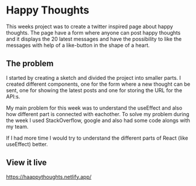 # Happy Thoughts
This weeks project was to create a twitter inspired page about happy thoughts. The page have a form where anyone can post happy thoughts and it displays the 20 latest messages and have the possibility to like the messages with help of a like-button in the shape of a heart.

## The problem
I started by creating a sketch and divided the project into smaller parts. I created different components, one for the form where a new thought can be sent, one for showing the latest posts and one for storing the URL for the API:s. 

My main problem for this week was to understand the useEffect and also how different part is connected with eachother. To solve my problem during the week I used StackOverflow, google and also had some code alongs with my team. 

If I had more time I would try to understand the different parts of React (like useEffect) better.

## View it live

https://haappythoughts.netlify.app/
